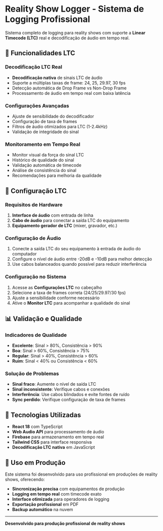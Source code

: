 # Reality Show Logger - Sistema de Logging Profissional

Sistema completo de logging para reality shows com suporte a **Linear Timecode (LTC)** real e decodificação de áudio em tempo real.

## 🎵 Funcionalidades LTC

### Decodificação LTC Real
- **Decodificação nativa** de sinais LTC de áudio
- Suporte a múltiplas taxas de frame: 24, 25, 29.97, 30 fps
- Detecção automática de Drop Frame vs Non-Drop Frame
- Processamento de áudio em tempo real com baixa latência

### Configurações Avançadas
- Ajuste de sensibilidade do decodificador
- Configuração de taxa de frames
- Filtros de áudio otimizados para LTC (1-2.4kHz)
- Validação de integridade do sinal

### Monitoramento em Tempo Real
- Monitor visual da força do sinal LTC
- Histórico de qualidade do sinal
- Validação automática de timecode
- Análise de consistência do sinal
- Recomendações para melhoria da qualidade

## 🔧 Configuração LTC

### Requisitos de Hardware
1. **Interface de áudio** com entrada de linha
2. **Cabo de áudio** para conectar a saída LTC do equipamento
3. **Equipamento gerador de LTC** (mixer, gravador, etc.)

### Configuração de Áudio
1. Conecte a saída LTC do seu equipamento à entrada de áudio do computador
2. Configure o nível de áudio entre -20dB e -10dB para melhor detecção
3. Use cabos balanceados quando possível para reduzir interferência

### Configuração no Sistema
1. Acesse as **Configurações LTC** no cabeçalho
2. Selecione a taxa de frames correta (24/25/29.97/30 fps)
3. Ajuste a sensibilidade conforme necessário
4. Ative o **Monitor LTC** para acompanhar a qualidade do sinal

## 📊 Validação e Qualidade

### Indicadores de Qualidade
- **Excelente**: Sinal > 80%, Consistência > 90%
- **Boa**: Sinal > 60%, Consistência > 75%
- **Regular**: Sinal > 40%, Consistência > 60%
- **Ruim**: Sinal < 40% ou Consistência < 60%

### Solução de Problemas
- **Sinal fraco**: Aumente o nível de saída LTC
- **Sinal inconsistente**: Verifique cabos e conexões
- **Interferência**: Use cabos blindados e evite fontes de ruído
- **Sync perdido**: Verifique configuração de taxa de frames

## 🚀 Tecnologias Utilizadas

- **React 18** com TypeScript
- **Web Audio API** para processamento de áudio
- **Firebase** para armazenamento em tempo real
- **Tailwind CSS** para interface responsiva
- **Decodificação LTC nativa** em JavaScript

## 📝 Uso em Produção

Este sistema foi desenvolvido para uso profissional em produções de reality shows, oferecendo:

- **Sincronização precisa** com equipamentos de produção
- **Logging em tempo real** com timecode exato
- **Interface otimizada** para operadores de logging
- **Exportação profissional** em PDF
- **Backup automático** na nuvem

---

**Desenvolvido para produção profissional de reality shows**
